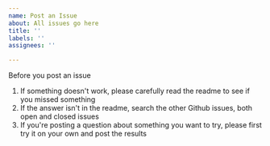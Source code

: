 ```yaml
---
name: Post an Issue
about: All issues go here
title: ''
labels: ''
assignees: ''

---
```


Before you post an issue 
1. If something doesn't work, please carefully read the readme to see if you missed something
2. If the answer isn't in the readme, search the other Github issues, both open and closed issues
3. If you're posting a question about something you want to try, please first try it on your own and post the results
